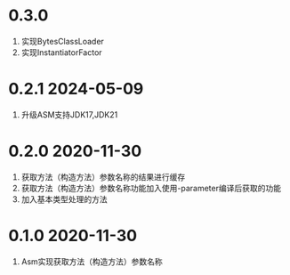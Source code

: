 # 0.3.0
1. 实现BytesClassLoader
2. 实现InstantiatorFactor

# 0.2.1 2024-05-09
1. 升级ASM支持JDK17,JDK21

# 0.2.0 2020-11-30
1. 获取方法（构造方法）参数名称的结果进行缓存
2. 获取方法（构造方法）参数名称功能加入使用-parameter编译后获取的功能
3. 加入基本类型处理的方法

# 0.1.0 2020-11-30
1. Asm实现获取方法（构造方法）参数名称
